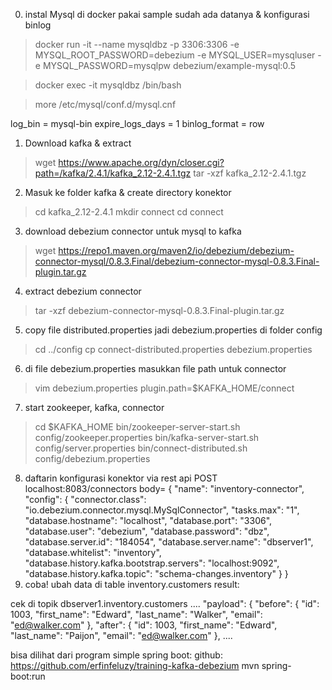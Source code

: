 0. instal Mysql di docker pakai sample sudah ada datanya & konfigurasi binlog
> docker run -it --name mysqldbz -p 3306:3306 -e MYSQL_ROOT_PASSWORD=debezium -e MYSQL_USER=mysqluser -e MYSQL_PASSWORD=mysqlpw debezium/example-mysql:0.5

> docker exec -it mysqldbz /bin/bash

> more /etc/mysql/conf.d/mysql.cnf

log_bin           = mysql-bin
expire_logs_days  = 1
binlog_format     = row

1. Download kafka & extract
> wget https://www.apache.org/dyn/closer.cgi?path=/kafka/2.4.1/kafka_2.12-2.4.1.tgz
> tar -xzf kafka_2.12-2.4.1.tgz

2. Masuk ke folder kafka & create directory konektor
> cd kafka_2.12-2.4.1
> mkdir connect
> cd connect

3. download debezium connector untuk mysql to kafka
> wget https://repo1.maven.org/maven2/io/debezium/debezium-connector-mysql/0.8.3.Final/debezium-connector-mysql-0.8.3.Final-plugin.tar.gz

4. extract debezium connector
> tar -xzf debezium-connector-mysql-0.8.3.Final-plugin.tar.gz

5. copy file distributed.properties jadi debezium.properties di folder config
> cd ../config
> cp connect-distributed.properties debezium.properties

6. di file debezium.properties masukkan file path untuk connector
> vim debezium.properties
        plugin.path=$KAFKA_HOME/connect

7. start zookeeper, kafka, connector
>cd $KAFKA_HOME
>bin/zookeeper-server-start.sh config/zookeeper.properties
>bin/kafka-server-start.sh config/server.properties
>bin/connect-distributed.sh config/debezium.properties

8. daftarin konfigurasi konektor via rest api
POST localhost:8083/connectors
body=
{
  "name": "inventory-connector",
  "config": {
    "connector.class": "io.debezium.connector.mysql.MySqlConnector",
    "tasks.max": "1",
    "database.hostname": "localhost",
    "database.port": "3306",
    "database.user": "debezium",
    "database.password": "dbz",
    "database.server.id": "184054",
    "database.server.name": "dbserver1",
    "database.whitelist": "inventory",
    "database.history.kafka.bootstrap.servers": "localhost:9092",
    "database.history.kafka.topic": "schema-changes.inventory"
  }
}
9. coba! ubah data di table inventory.customers 
result:

cek di topik dbserver1.inventory.customers
....
"payload": {
		"before": {
			"id": 1003,
			"first_name": "Edward",
			"last_name": "Walker",
			"email": "ed@walker.com"
		},
		"after": {
			"id": 1003,
			"first_name": "Edward",
			"last_name": "Paijon",
			"email": "ed@walker.com"
		},
....

bisa dilihat dari program simple spring boot: github: https://github.com/erfinfeluzy/training-kafka-debezium 
mvn spring-boot:run
